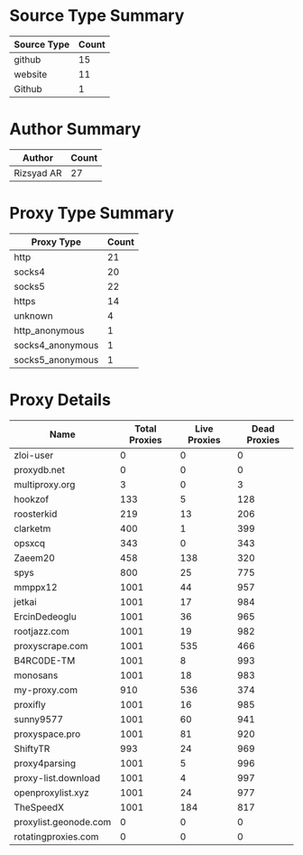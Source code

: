 # Source Type Summary

| Source Type | Count |
|-------------|-------|
| github | 15 |
| website | 11 |
| Github | 1 |


# Author Summary

| Author | Count |
|--------|-------|
| Rizsyad AR | 27 |


# Proxy Type Summary

| Proxy Type | Count |
|------------|-------|
| http | 21 |
| socks4 | 20 |
| socks5 | 22 |
| https | 14 |
| unknown | 4 |
| http_anonymous | 1 |
| socks4_anonymous | 1 |
| socks5_anonymous | 1 |


# Proxy Details

| Name | Total Proxies | Live Proxies | Dead Proxies |
|------|---------------|--------------|---------------|
| zloi-user | 0 | 0 | 0 |
| proxydb.net | 0 | 0 | 0 |
| multiproxy.org | 3 | 0 | 3 |
| hookzof | 133 | 5 | 128 |
| roosterkid | 219 | 13 | 206 |
| clarketm | 400 | 1 | 399 |
| opsxcq | 343 | 0 | 343 |
| Zaeem20 | 458 | 138 | 320 |
| spys | 800 | 25 | 775 |
| mmppx12 | 1001 | 44 | 957 |
| jetkai | 1001 | 17 | 984 |
| ErcinDedeoglu | 1001 | 36 | 965 |
| rootjazz.com | 1001 | 19 | 982 |
| proxyscrape.com | 1001 | 535 | 466 |
| B4RC0DE-TM | 1001 | 8 | 993 |
| monosans | 1001 | 18 | 983 |
| my-proxy.com | 910 | 536 | 374 |
| proxifly | 1001 | 16 | 985 |
| sunny9577 | 1001 | 60 | 941 |
| proxyspace.pro | 1001 | 81 | 920 |
| ShiftyTR | 993 | 24 | 969 |
| proxy4parsing | 1001 | 5 | 996 |
| proxy-list.download | 1001 | 4 | 997 |
| openproxylist.xyz | 1001 | 24 | 977 |
| TheSpeedX | 1001 | 184 | 817 |
| proxylist.geonode.com | 0 | 0 | 0 |
| rotatingproxies.com | 0 | 0 | 0 |
